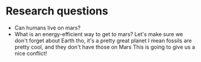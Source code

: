 # Research questions

- Can humans live on mars?
- What is an energy-efficient way to get to mars?
Let's make sure we don't forget about Earth tho, it's a pretty great planet
I mean fossils are pretty cool, and they don't have those on Mars
This is going to give us a nice conflict!
